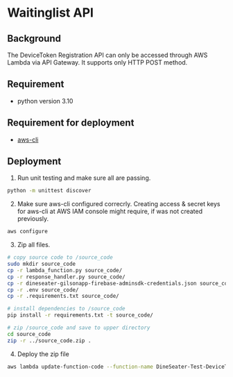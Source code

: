 # Waitinglist API

## Background
The DeviceToken Registration API can only be accessed through AWS Lambda via API Gateway. It supports only HTTP POST method.

## Requirement
- python version 3.10
## Requirement for deployment
- [aws-cli](https://docs.aws.amazon.com/cli/latest/userguide/getting-started-install.html)

## Deployment
1. Run unit testing and make sure all are passing.
```bash
python -m unittest discover
```

2. Make sure aws-cli configured correcrly. Creating access & secret keys for aws-cli at AWS IAM console might require, if was not created previously.
```bash
aws configure
```

3. Zip all files.
```bash
# copy source code to /source_code
sudo mkdir source_code
cp -r lambda_function.py source_code/
cp -r response_handler.py source_code/
cp -r dineseater-gilsonapp-firebase-adminsdk-credentials.json source_code/
cp -r .env source_code/
cp -r .requirements.txt source_code/

# install dependencies to /source_code
pip install -r requirements.txt -t source_code/

# zip /source_code and save to upper directory
cd source_code
zip -r ../source_code.zip .
```

4. Deploy the zip file
```bash
aws lambda update-function-code --function-name DineSeater-Test-DeviceTokenRegistration --zip-file fileb:///Users/michaelkim/Development/DineSeater/DineSeater-APIService/DeviceTokenRegistration/source_code.zip
```